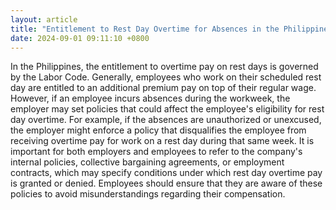 ```yaml
---
layout: article
title: "Entitlement to Rest Day Overtime for Absences in the Philippines"
date: 2024-09-01 09:11:10 +0800
---
```


<p>In the Philippines, the entitlement to overtime pay on rest days is governed by the Labor Code. Generally, employees who work on their scheduled rest day are entitled to an additional premium pay on top of their regular wage. However, if an employee incurs absences during the workweek, the employer may set policies that could affect the employee's eligibility for rest day overtime. For example, if the absences are unauthorized or unexcused, the employer might enforce a policy that disqualifies the employee from receiving overtime pay for work on a rest day during that same week. It is important for both employers and employees to refer to the company's internal policies, collective bargaining agreements, or employment contracts, which may specify conditions under which rest day overtime pay is granted or denied. Employees should ensure that they are aware of these policies to avoid misunderstandings regarding their compensation.</p>